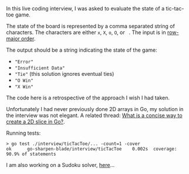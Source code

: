 In this live coding interview, I was asked to evaluate the state of a tic-tac-toe game.

The state of the board is represented by a comma separated string of characters.
The characters are either `x`, `X`, `o`, `O`, or ` `.  The input is in 
[row-major order](https://en.wikipedia.org/wiki/Row-_and_column-major_order).

The output should be a string indicating the state of the game:
  * `"Error"`
  * `"Insufficient Data"`
  * `"Tie"` (this solution ignores eventual ties)
  * `"O Win"`
  * `"X Win"`

The code here is a retrospective of the approach I wish I had taken.

Unfortunately I had never previously done 2D arrays in Go, my solution in the interview
was not elegant.  A related thread: [What is a concise way to create a 2D slice in Go?](https://stackoverflow.com/questions/39804861/what-is-a-concise-way-to-create-a-2d-slice-in-go).

Running tests:
```shell
> go test ./interview/ticTacToe/... -count=1 -cover
ok  	go-sharpen-blade/interview/ticTacToe	0.002s	coverage: 90.9% of statements
```

I am also working on a Sudoku solver, [here](https://github.com/mikebd/go-sharpen-blade/tree/master/playground/sudoku)...